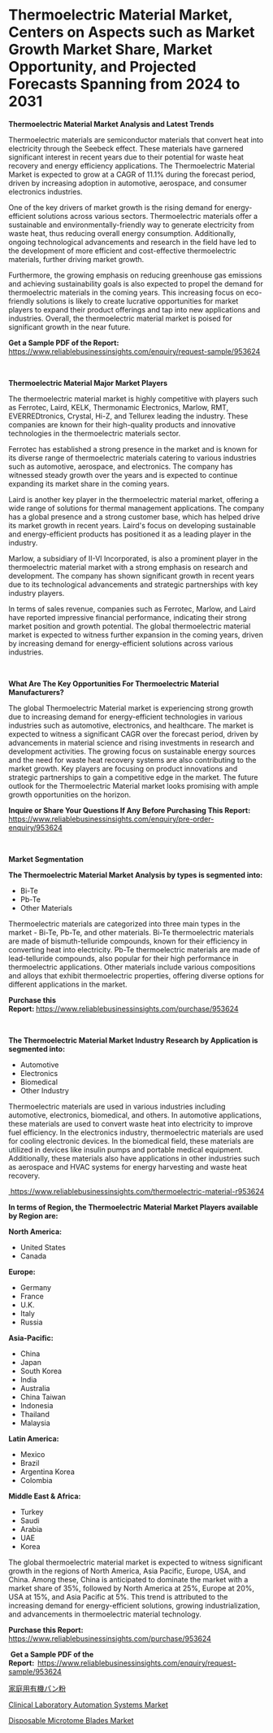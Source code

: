 <p><h1>Thermoelectric Material Market, Centers on Aspects such as Market Growth Market Share, Market Opportunity, and Projected Forecasts Spanning from 2024 to 2031</h1></p><p><strong>Thermoelectric Material Market Analysis and Latest Trends</strong></p>
<p><p>Thermoelectric materials are semiconductor materials that convert heat into electricity through the Seebeck effect. These materials have garnered significant interest in recent years due to their potential for waste heat recovery and energy efficiency applications. The Thermoelectric Material Market is expected to grow at a CAGR of 11.1% during the forecast period, driven by increasing adoption in automotive, aerospace, and consumer electronics industries.</p><p>One of the key drivers of market growth is the rising demand for energy-efficient solutions across various sectors. Thermoelectric materials offer a sustainable and environmentally-friendly way to generate electricity from waste heat, thus reducing overall energy consumption. Additionally, ongoing technological advancements and research in the field have led to the development of more efficient and cost-effective thermoelectric materials, further driving market growth.</p><p>Furthermore, the growing emphasis on reducing greenhouse gas emissions and achieving sustainability goals is also expected to propel the demand for thermoelectric materials in the coming years. This increasing focus on eco-friendly solutions is likely to create lucrative opportunities for market players to expand their product offerings and tap into new applications and industries. Overall, the thermoelectric material market is poised for significant growth in the near future.</p></p>
<p><strong>Get a Sample PDF of the Report:&nbsp;</strong> <a href="https://www.reliablebusinessinsights.com/enquiry/request-sample/953624">https://www.reliablebusinessinsights.com/enquiry/request-sample/953624</a></p>
<p>&nbsp;</p>
<p><strong>Thermoelectric Material Major Market Players</strong></p>
<p><p>The thermoelectric material market is highly competitive with players such as Ferrotec, Laird, KELK, Thermonamic Electronics, Marlow, RMT, EVERREDtronics, Crystal, Hi-Z, and Tellurex leading the industry. These companies are known for their high-quality products and innovative technologies in the thermoelectric materials sector.</p><p>Ferrotec has established a strong presence in the market and is known for its diverse range of thermoelectric materials catering to various industries such as automotive, aerospace, and electronics. The company has witnessed steady growth over the years and is expected to continue expanding its market share in the coming years.</p><p>Laird is another key player in the thermoelectric material market, offering a wide range of solutions for thermal management applications. The company has a global presence and a strong customer base, which has helped drive its market growth in recent years. Laird's focus on developing sustainable and energy-efficient products has positioned it as a leading player in the industry.</p><p>Marlow, a subsidiary of II-VI Incorporated, is also a prominent player in the thermoelectric material market with a strong emphasis on research and development. The company has shown significant growth in recent years due to its technological advancements and strategic partnerships with key industry players.</p><p>In terms of sales revenue, companies such as Ferrotec, Marlow, and Laird have reported impressive financial performance, indicating their strong market position and growth potential. The global thermoelectric material market is expected to witness further expansion in the coming years, driven by increasing demand for energy-efficient solutions across various industries.</p></p>
<p>&nbsp;</p>
<p><strong>What Are The Key Opportunities For Thermoelectric Material Manufacturers?</strong></p>
<p><p>The global Thermoelectric Material market is experiencing strong growth due to increasing demand for energy-efficient technologies in various industries such as automotive, electronics, and healthcare. The market is expected to witness a significant CAGR over the forecast period, driven by advancements in material science and rising investments in research and development activities. The growing focus on sustainable energy sources and the need for waste heat recovery systems are also contributing to the market growth. Key players are focusing on product innovations and strategic partnerships to gain a competitive edge in the market. The future outlook for the Thermoelectric Material market looks promising with ample growth opportunities on the horizon.</p></p>
<p><strong>Inquire or Share Your Questions If Any Before Purchasing This Report:</strong> <a href="https://www.reliablebusinessinsights.com/enquiry/pre-order-enquiry/953624">https://www.reliablebusinessinsights.com/enquiry/pre-order-enquiry/953624</a></p>
<p>&nbsp;</p>
<p><strong>Market Segmentation</strong></p>
<p><strong>The Thermoelectric Material Market Analysis by types is segmented into:</strong></p>
<p><ul><li>Bi-Te</li><li>Pb-Te</li><li>Other Materials</li></ul></p>
<p><p>Thermoelectric materials are categorized into three main types in the market - Bi-Te, Pb-Te, and other materials. Bi-Te thermoelectric materials are made of bismuth-telluride compounds, known for their efficiency in converting heat into electricity. Pb-Te thermoelectric materials are made of lead-telluride compounds, also popular for their high performance in thermoelectric applications. Other materials include various compositions and alloys that exhibit thermoelectric properties, offering diverse options for different applications in the market.</p></p>
<p><strong>Purchase this Report:&nbsp;</strong><a href="https://www.reliablebusinessinsights.com/purchase/953624">https://www.reliablebusinessinsights.com/purchase/953624</a></p>
<p>&nbsp;</p>
<p><strong>The Thermoelectric Material Market Industry Research by Application is segmented into:</strong></p>
<p><ul><li>Automotive</li><li>Electronics</li><li>Biomedical</li><li>Other Industry</li></ul></p>
<p><p>Thermoelectric materials are used in various industries including automotive, electronics, biomedical, and others. In automotive applications, these materials are used to convert waste heat into electricity to improve fuel efficiency. In the electronics industry, thermoelectric materials are used for cooling electronic devices. In the biomedical field, these materials are utilized in devices like insulin pumps and portable medical equipment. Additionally, these materials also have applications in other industries such as aerospace and HVAC systems for energy harvesting and waste heat recovery.</p></p>
<p><a href="https://www.reliablebusinessinsights.com/thermoelectric-material-r953624">&nbsp;https://www.reliablebusinessinsights.com/thermoelectric-material-r953624</a></p>
<p><strong>In terms of Region, the Thermoelectric Material Market Players available by Region are:</strong></p>
<p>
    <p> <strong> North America: </strong>
        <ul>
            <li>United States</li>
            <li>Canada</li>
        </ul>
        </p> 
    <p> <strong> Europe: </strong>
        <ul>
            <li>Germany</li>
            <li>France</li>
            <li>U.K.</li>
            <li>Italy</li>
            <li>Russia</li>
        </ul>
        </p> 
    <p> <strong> Asia-Pacific: </strong>
        <ul>
            <li>China</li>
            <li>Japan</li>
            <li>South Korea</li>
            <li>India</li>
            <li>Australia</li>
            <li>China Taiwan</li>
            <li>Indonesia</li>
            <li>Thailand</li>
            <li>Malaysia</li>
        </ul>
        </p> 
    <p> <strong> Latin America: </strong>
        <ul>
            <li>Mexico</li>
            <li>Brazil</li>
            <li>Argentina Korea</li>
            <li>Colombia</li>
        </ul>
        </p> 
    <p> <strong> Middle East & Africa: </strong>
        <ul>
            <li>Turkey</li>
            <li>Saudi</li>
            <li>Arabia</li>
            <li>UAE</li>
            <li>Korea</li>
        </ul>
    </p>
    </p>
<p><p>The global thermoelectric material market is expected to witness significant growth in the regions of North America, Asia Pacific, Europe, USA, and China. Among these, China is anticipated to dominate the market with a market share of 35%, followed by North America at 25%, Europe at 20%, USA at 15%, and Asia Pacific at 5%. This trend is attributed to the increasing demand for energy-efficient solutions, growing industrialization, and advancements in thermoelectric material technology.</p></p>
<p><strong>Purchase this Report: </strong><a href="https://www.reliablebusinessinsights.com/purchase/953624">https://www.reliablebusinessinsights.com/purchase/953624</a></p>
<p>&nbsp;<strong>Get a Sample PDF of the Report:&nbsp;&nbsp;</strong><a href="https://www.reliablebusinessinsights.com/enquiry/request-sample/953624">https://www.reliablebusinessinsights.com/enquiry/request-sample/953624</a></p>
<p><strong></strong></p>
<p><p><a href="https://github.com/SimeonBode1/Market-Research-Report-List-1/blob/main/7877380174377.md">家庭用有機パン粉</a></p><p><a href="https://github.com/prosalinda88/Market-Research-Report-List-5/blob/main/clinical-laboratory-automation-systems-market.md">Clinical Laboratory Automation Systems Market</a></p><p><a href="https://github.com/NorbertYates/Market-Research-Report-List-5/blob/main/disposable-microtome-blades-market.md">Disposable Microtome Blades Market</a></p></p>